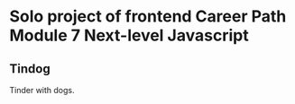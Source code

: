 # Solo project of frontend Career Path Module 7 Next-level Javascript

## Tindog

Tinder with dogs.
